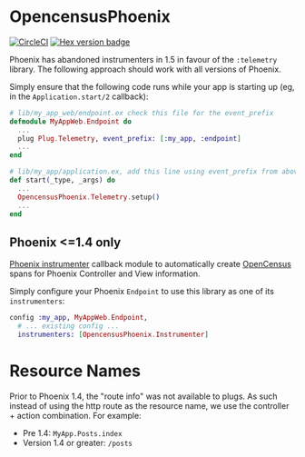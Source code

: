 # OpencensusPhoenix

[![CircleCI](https://circleci.com/gh/opencensus-beam/opencensus_phoenix.svg?style=svg)](https://circleci.com/gh/opencensus-beam/opencensus_phoenix)
[![Hex version badge](https://img.shields.io/hexpm/v/opencensus_phoenix.svg)](https://hex.pm/packages/opencensus_phoenix)

Phoenix has abandoned instrumenters in 1.5 in favour of the `:telemetry` library. The following approach should work with all versions of Phoenix.

Simply ensure that the following code runs while your app is starting up (eg, in the `Application.start/2` callback):

```elixir
# lib/my_app_web/endpoint.ex check this file for the event_prefix
defmodule MyAppWeb.Endpoint do
  ...
  plug Plug.Telemetry, event_prefix: [:my_app, :endpoint]
  ...
end

# lib/my_app/application.ex, add this line using event_prefix from above:
def start(_type, _args) do
  ...
  OpencensusPhoenix.Telemetry.setup()
  ...
end
```

## Phoenix <=1.4 only
[Phoenix instrumenter](https://hexdocs.pm/phoenix/Phoenix.Endpoint.html#module-instrumentation) callback module to automatically create [OpenCensus](http://opencensus.io) spans for Phoenix Controller and View information.

Simply configure your Phoenix `Endpoint` to use this library as one of its `instrumenters`:

``` elixir
config :my_app, MyAppWeb.Endpoint,
  # ... existing config ...
  instrumenters: [OpencensusPhoenix.Instrumenter]
```

# Resource Names

Prior to Phoenix 1.4, the "route info" was not available to plugs. As such instead of using the http route as the resource name, we use the controller + action combination. For example:

* Pre 1.4: `MyApp.Posts.index`
* Version 1.4 or greater: `/posts`
